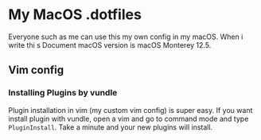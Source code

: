 # My MacOS .dotfiles

Everyone such as me can use this my own config in my macOS. When i write thi
s Document macOS version is macOS Monterey 12.5.

## Vim config

### Installing Plugins by vundle

Plugin installation in vim (my custom vim config) is super easy. If you want
install plugin with vundle, open a vim and go to command mode and type
`PluginInstall`. Take a minute and your new plugins will install.
